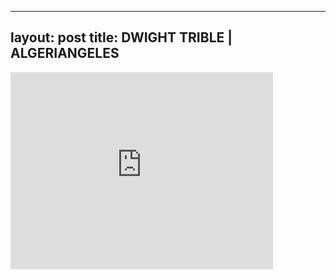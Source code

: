 

---
layout: post
title: DWIGHT TRIBLE | ALGERIANGELES
---


<iframe width="420" height="315" src="http://www.youtube.com/embed/j6JfOReX1n0" frameborder="0" allowfullscreen></iframe>

